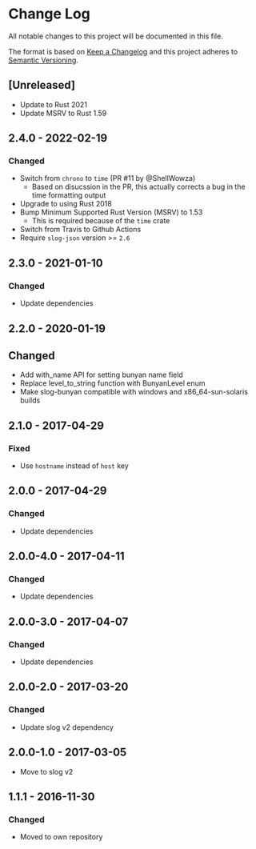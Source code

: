 # Change Log
All notable changes to this project will be documented in this file.

The format is based on [Keep a Changelog](http://keepachangelog.com/)
and this project adheres to [Semantic Versioning](http://semver.org/).

## [Unreleased]

* Update to Rust 2021
* Update MSRV to Rust 1.59

## 2.4.0 - 2022-02-19
### Changed

* Switch from `chrono` to `time` (PR #11 by @ShellWowza)
    * Based on disucssion in the PR, this actually corrects a bug in the time formatting output
* Upgrade to using Rust 2018
* Bump Minimum Supported Rust Version (MSRV) to 1.53
    * This is required because of the `time` crate
* Switch from Travis to Github Actions
* Require `slog-json` version >= `2.6`

## 2.3.0 - 2021-01-10
### Changed

* Update dependencies

## 2.2.0 - 2020-01-19
## Changed

* Add with_name API for setting bunyan name field
* Replace level_to_string function with BunyanLevel enum
* Make slog-bunyan compatible with windows and x86_64-sun-solaris builds

## 2.1.0 - 2017-04-29
### Fixed

* Use `hostname` instead of `host` key

## 2.0.0 - 2017-04-29
### Changed

* Update dependencies


## 2.0.0-4.0 - 2017-04-11
### Changed

* Update dependencies

## 2.0.0-3.0 - 2017-04-07

### Changed

* Update dependencies

## 2.0.0-2.0 - 2017-03-20
### Changed

* Update slog v2 dependency

## 2.0.0-1.0 - 2017-03-05

* Move to slog v2

## 1.1.1 - 2016-11-30
### Changed

* Moved to own repository
